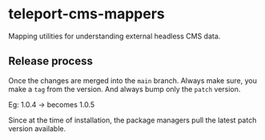 # teleport-cms-mappers
Mapping utilities for understanding external headless CMS data.

## Release process
Once the changes are merged into the `main` branch. Always make sure,
you make a `tag` from the version. And always bump only the `patch` version.

Eg: 1.0.4 -> becomes 1.0.5

Since at the time of installation, the package managers pull the latest patch version available.
